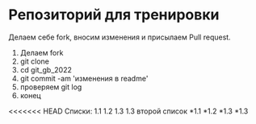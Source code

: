 # Репозиторий для тренировки

Делаем себе fork, вносим изменения и присылаем Pull request.
1. Делаем fork
2. git clone
3. cd git_gb_2022
4. git commit -am 'изменения  в readme'
5. проверяем git log
6. конец

<<<<<<< HEAD
Списки:
1.1
1.2
1.3
1.3
второй список 
*1.1
*1.2
*1.3
*1.3

